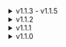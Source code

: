 <details>
  <summary>v1.1.3 - v1.1.5</summary>

#### Added
* Small sound effect when jumping

#### Fixed
* Rigidbody kinematic warning

</details>

<details>
  <summary>v1.1.2</summary>

#### Changed
* Made it a little clearer when you're about to lose control over your head
* Adjusted jump and hop cooldowns a bit

#### Fixed
* In the shop you are now able to jump in the truck

</details>

<details>
  <summary>v1.1.1</summary>

#### Fixed
* Spectating your head should work again

</details>

<details>
  <summary>v1.1.0</summary>

#### Changed
* The mod is now also enabled in the shop
* You eyes will now always flicker when all points are extracted and when inside the truck, to indicate you should not be able to jump.

</details>
